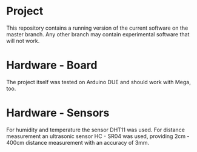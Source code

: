 # Project
This repository contains a running version of the current software on the master branch. Any other branch may contain experimental software that will not work.

# Hardware - Board
The project itself was tested on Arduino DUE and should work with Mega, too. 

# Hardware - Sensors
For humidity and temperature the sensor DHT11 was used. 
For distance measurement an ultrasonic sensor HC - SR04 was used, providing 2cm - 400cm distance measurement with an accuracy of 3mm. 

